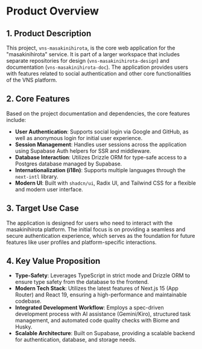 # Product Overview

## 1. Product Description

This project, `vns-masakinihirota`, is the core web application for the "masakinihirota" service. It is part of a larger workspace that includes separate repositories for design (`vns-masakinihirota-design`) and documentation (`vns-masakinihirota-doc`). The application provides users with features related to social authentication and other core functionalities of the VNS platform.

## 2. Core Features

Based on the project documentation and dependencies, the core features include:
- **User Authentication**: Supports social login via Google and GitHub, as well as anonymous login for initial user experience.
- **Session Management**: Handles user sessions across the application using Supabase Auth helpers for SSR and middleware.
- **Database Interaction**: Utilizes Drizzle ORM for type-safe access to a Postgres database managed by Supabase.
- **Internationalization (i18n)**: Supports multiple languages through the `next-intl` library.
- **Modern UI**: Built with `shadcn/ui`, Radix UI, and Tailwind CSS for a flexible and modern user interface.

## 3. Target Use Case

The application is designed for users who need to interact with the masakinihirota platform. The initial focus is on providing a seamless and secure authentication experience, which serves as the foundation for future features like user profiles and platform-specific interactions.

## 4. Key Value Proposition

- **Type-Safety**: Leverages TypeScript in strict mode and Drizzle ORM to ensure type safety from the database to the frontend.
- **Modern Tech Stack**: Utilizes the latest features of Next.js 15 (App Router) and React 19, ensuring a high-performance and maintainable codebase.
- **Integrated Development Workflow**: Employs a spec-driven development process with AI assistance (Gemini/Kiro), structured task management, and automated code quality checks with Biome and Husky.
- **Scalable Architecture**: Built on Supabase, providing a scalable backend for authentication, database, and storage needs.
